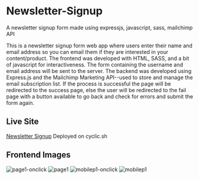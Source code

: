 # Newsletter-Signup
A newsletter signup form made using expressjs, javascript, sass, mailchimp API

This is a newsletter signup form web app where users enter their name and email address so you can email them if they are interested in your content/product.
The frontend was developed with HTML, SASS, and a bit of javascript for interactiveness.
The form containing the username and email address will be sent to the server. 
The backend was developed using Express.js and the Mailchimp Marketing API--used to store and manage the email subscription list.
If the process is successful the page will be redirected to the success page, else the user will be redirected to the fail page
with a button available to go back and check for errors and submit the form again.

## Live Site

[Newsletter Signup](https://anxious-pike-capris.cyclic.app/)
Deployed on cyclic.sh 

## Frontend Images
![page1-onclick](https://user-images.githubusercontent.com/19247505/227821434-3e571005-27f2-4aae-a147-534683bd1deb.png)
![page1](https://user-images.githubusercontent.com/19247505/227821438-5b861c4c-3a1f-414e-8027-f28a92dea7db.png)
![mobilep1-onclick](https://user-images.githubusercontent.com/19247505/227822632-cecb7a6f-f472-4c19-b08d-60c03ac5b582.png)
![mobilep1](https://user-images.githubusercontent.com/19247505/227822639-d6b39612-60da-4b27-a1ac-6e869ccaa0b0.png)
